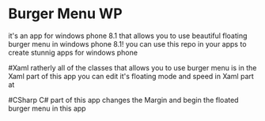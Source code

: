 # Burger Menu WP
it's an app for windows phone 8.1 that allows you to use beautiful floating burger menu in windows phone 8.1!
you can use this repo in your apps to create stunnig apps for windows phone

#Xaml
ratherly all of the classes that allows you to use burger menu is in the Xaml part of this app you can edit it's floating mode and speed in Xaml part at  <storyboard> 

#CSharp 
C# part of this app changes the Margin and begin the floated burger menu in this app
